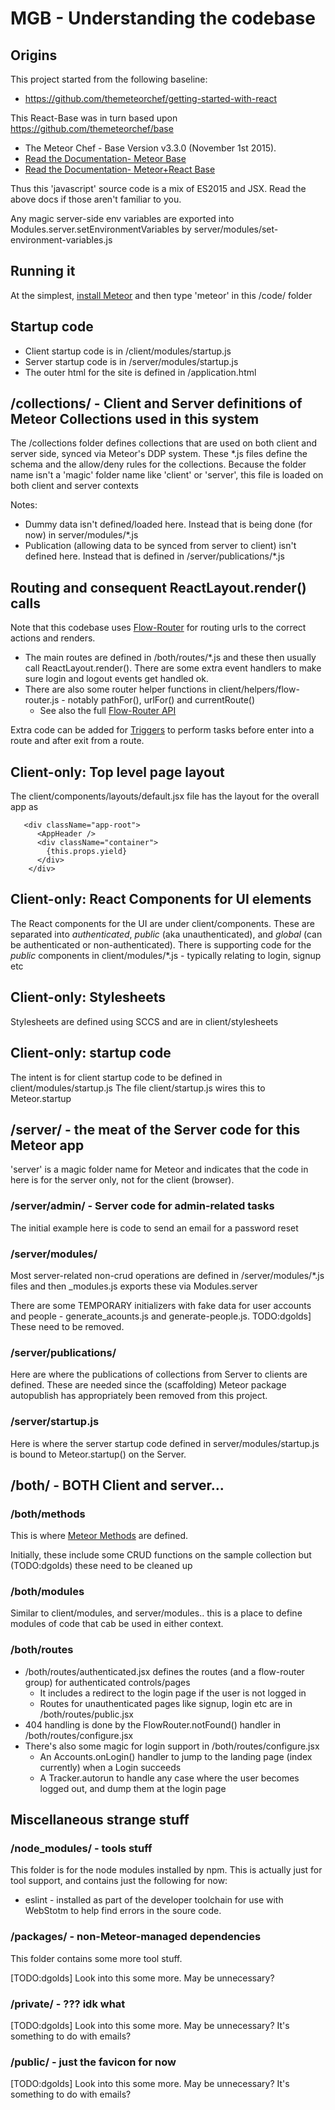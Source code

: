 # MGB - Understanding the codebase

## Origins

This project started from the following baseline: 

* https://github.com/themeteorchef/getting-started-with-react

This React-Base was in turn based upon https://github.com/themeteorchef/base

* The Meteor Chef - Base Version v3.3.0 (November 1st 2015). 
* [Read the Documentation- Meteor Base](http://themeteorchef.com/base)
* [Read the Documentation- Meteor+React Base](https://themeteorchef.com/recipes/getting-started-with-react/)

Thus this 'javascript' source code is a mix of ES2015 and JSX. Read the above docs if those aren't familiar to you.

Any magic server-side env variables are exported into Modules.server.setEnvironmentVariables by server/modules/set-environment-variables.js

## Running it

At the simplest, [install Meteor](https://meteor.com) and then type 'meteor' in this /code/ folder

## Startup code

* Client startup code is in /client/modules/startup.js
* Server startup code is in /server/modules/startup.js
* The outer html for the site is defined in /application.html

## /collections/ - Client and Server definitions of Meteor Collections used in this system

The /collections folder defines collections that are used on both client and server side, synced via Meteor's DDP system. These \*.js files define the schema and the allow/deny rules for the collections. Because the folder name isn't a 'magic' folder name like 'client' or 'server', this file is loaded on both client and server contexts

Notes:

* Dummy data isn't defined/loaded here. Instead that is being done (for now) in server/modules/\*.js
* Publication (allowing data to be synced from server to client) isn't defined here. Instead that is defined in /server/publications/\*.js


## Routing and consequent ReactLayout.render() calls

Note that this codebase uses [Flow-Router](https://github.com/kadirahq/flow-router) for routing urls to the correct actions and renders.

* The main routes are defined in /both/routes/*.js and these then usually call ReactLayout.render(). There are some extra event handlers to make sure login and logout events get handled ok.  
* There are also some router helper functions in client/helpers/flow-router.js - notably pathFor(), urlFor() and currentRoute()
  * See also the full [Flow-Router API](https://github.com/kadirahq/flow-router#api)

Extra code can be added for [Triggers](https://github.com/kadirahq/flow-router#triggers) to perform tasks before enter into a route and after exit from a route.

## Client-only: Top level page layout

The client/components/layouts/default.jsx file has the layout for the overall app as 
```
   <div className="app-root">
      <AppHeader />
      <div className="container">
        {this.props.yield}
      </div>
    </div>
```

## Client-only: React Components for UI elements

The React components for the UI are under client/components. These are separated into *authenticated*, *public* (aka unauthenticated), and *global* (can be authenticated or non-authenticated).
There is supporting code for the *public* components in client/modules/*.js - typically relating to login, signup etc

## Client-only: Stylesheets

Stylesheets are defined using SCCS and are in client/stylesheets

## Client-only: startup code

The intent is for client startup code to be defined in client/modules/startup.js
The file client/startup.js wires this to Meteor.startup


## /server/ - the meat of the Server code for this Meteor app

'server' is a magic folder name for Meteor and indicates that the code in here is for the server only, not for the client (browser).

### /server/admin/ - Server code for admin-related tasks

The initial example here is code to send an email for a password reset

### /server/modules/

Most server-related non-crud operations are defined in /server/modules/\*.js files and then \_modules.js exports these via Modules.server 

There are some TEMPORARY initializers with fake data for user accounts and people - generate_acounts.js and generate-people.js. TODO:dgolds] These need to be removed.

### /server/publications/

Here are where the publications of collections from Server to clients are defined. These are needed since the (scaffolding) Meteor package autopublish has appropriately been removed from this project.

### /server/startup.js

Here is where the server startup code defined in server/modules/startup.js is bound to Meteor.startup() on the Server.


## /both/ - BOTH Client and server...

### /both/methods

This is where [Meteor Methods](http://docs.meteor.com/#/full/meteor_methods) are defined. 

Initially, these include some CRUD functions on the sample collection but (TODO:dgolds) these need to be cleaned up

### /both/modules

Similar to client/modules, and server/modules.. this is a place to define modules of code that cab be used in either context.

### /both/routes

* /both/routes/authenticated.jsx defines the routes (and a flow-router group) for authenticated controls/pages
  * It includes a redirect to the login page if the user is not logged in
  * Routes for unauthenticated pages like signup, login etc are in /both/routes/public.jsx
* 404 handling is done by the FlowRouter.notFound() handler in /both/routes/configure.jsx
* There's also some magic for login support in /both/routes/configure.jsx
  * An Accounts.onLogin() handler to jump to the landing page (index currently) when a Login succeeds
  * A Tracker.autorun to handle any case where the user becomes logged out, and dump them at the login page    

## Miscellaneous strange stuff


### /node_modules/ - tools stuff

This folder is for the node modules installed by npm. This is actually just for tool support, and contains just the following for now:

* eslint - installed as part of the developer toolchain for use with WebStotm to help find errors in the soure code.

### /packages/ - non-Meteor-managed dependencies

This folder contains some more tool stuff. 

[TODO:dgolds] Look into this some more. May be unnecessary?

### /private/ - ??? idk what

[TODO:dgolds] Look into this some more. May be unnecessary? It's something to do with emails?

### /public/ - just the favicon for now

[TODO:dgolds] Look into this some more. May be unnecessary? It's something to do with emails?
